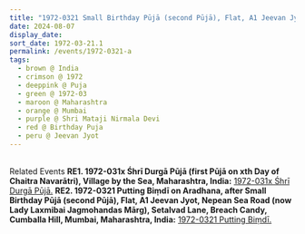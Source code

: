 ```yaml
---
title: "1972-0321 Small Birthday Pūjā (second Pūjā), Flat, A1 Jeevan Jyot, Nepean Sea Road (now Lady Laxmibai Jagmohandas Mārg), Setalvad Lane, Breach Candy, Cumballa Hill, Mumbai, Maharashtra, India"
date: 2024-08-07
display_date: 
sort_date: 1972-03-21.1
permalink: /events/1972-0321-a
tags:
  - brown @ India
  - crimson @ 1972
  - deeppink @ Puja
  - green @ 1972-03
  - maroon @ Maharashtra
  - orange @ Mumbai
  - purple @ Shri Mataji Nirmala Devi 
  - red @ Birthday Puja 
  - peru @ Jeevan Jyot
---
```


<br>

<wave-list>
  <list-title color="DarkSeaGreen" width="75"> Related Events</list-title>
  <list-item color="BlanchedAlmond"  width="280"><b>RE1. 1972-031x Śhrī Durgā Pūjā (first Pūjā on xth Day of Chaitra Navarātri), Village by the Sea, Maharashtra, India:</b> <a href="https://seven-teams.github.io/events/1972-0316-031x">1972-031x Śhrī Durgā Pūjā.</a></list-item>
  <list-item color="BlanchedAlmond"  width="280"><b>RE2. 1972-0321 Putting Biṃdī on Aradhana, after Small Birthday Pūjā (second Pūjā), Flat, A1 Jeevan Jyot, Nepean Sea Road (now Lady Laxmibai Jagmohandas Mārg), Setalvad Lane, Breach Candy, Cumballa Hill, Mumbai, Maharashtra, India:</b> <a href="https://seven-teams.github.io/events/1972-0321-b">1972-0321 Putting Biṃdī.</a></list-item>  
</wave-list>

<br>